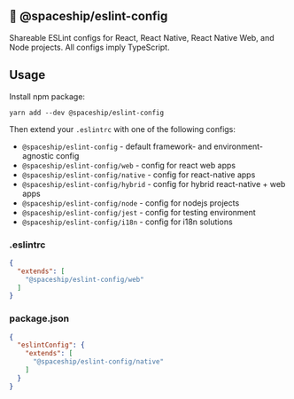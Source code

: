 🚀 @spaceship/eslint-config
-------------
Shareable ESLint configs for React, React Native, React Native Web, and Node projects. All configs imply TypeScript.

## Usage

Install npm package:

```shell script
yarn add --dev @spaceship/eslint-config
```

Then extend your `.eslintrc` with one of the following configs:

- `@spaceship/eslint-config` - default framework- and environment-agnostic config
- `@spaceship/eslint-config/web` - config for react web apps
- `@spaceship/eslint-config/native` - config for react-native apps
- `@spaceship/eslint-config/hybrid` - config for hybrid react-native + web apps
- `@spaceship/eslint-config/node` - config for nodejs projects
- `@spaceship/eslint-config/jest` - config for testing environment
- `@spaceship/eslint-config/i18n` - config for i18n solutions

### .eslintrc

```json
{
  "extends": [
    "@spaceship/eslint-config/web"
  ]
}
```

### package.json

```json
{
  "eslintConfig": {
    "extends": [
      "@spaceship/eslint-config/native"
    ]
  }
}
```
